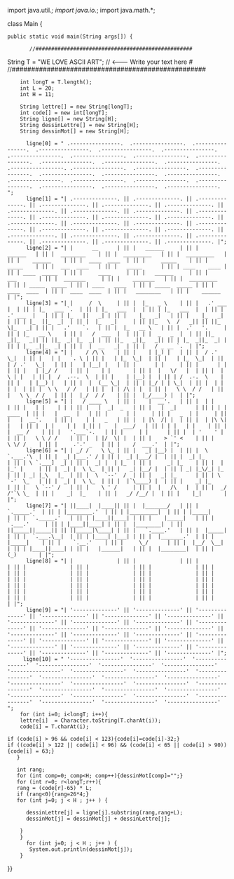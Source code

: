 import java.util.*;
import java.io.*;
import java.math.*;

class Main {

    public static void main(String args[]) {
    
           //##################################################    
 String T = "WE LOVE ASCII ART"; // <--- Write your text here #
           //##################################################

        int longT = T.length(); 
        int L = 20;
        int H = 11;

        String lettre[] = new String[longT];
        int code[] = new int[longT];
        String ligne[] = new String[H];
        String dessinLettre[] = new String[H];
        String dessinMot[] = new String[H];
     
          ligne[0] = " .----------------.  .----------------.  .----------------.  .----------------.  .----------------.  .----------------.  .----------------.  .----------------.  .----------------.  .----------------.  .----------------.  .----------------.  .----------------.  .-----------------. .----------------.  .----------------.  .----------------.  .----------------.  .----------------.  .----------------.  .----------------.  .----------------.  .----------------.  .----------------.  .----------------.  .----------------.  .----------------. ";
          ligne[1] = "| .--------------. || .--------------. || .--------------. || .--------------. || .--------------. || .--------------. || .--------------. || .--------------. || .--------------. || .--------------. || .--------------. || .--------------. || .--------------. || .--------------. || .--------------. || .--------------. || .--------------. || .--------------. || .--------------. || .--------------. || .--------------. || .--------------. || .--------------. || .--------------. || .--------------. || .--------------. || .--------------. |";
          ligne[2] = "| |      __      | || |   ______     | || |     ______   | || |  ________    | || |  _________   | || |  _________   | || |    ______    | || |  ____  ____  | || |     _____    | || |     _____    | || |  ___  ____   | || |   _____      | || | ____    ____ | || | ____  _____  | || |     ____     | || |   ______     | || |    ___       | || |  _______     | || |    _______   | || |  _________   | || | _____  _____ | || | ____   ____  | || | _____  _____ | || |  ____  ____  | || |  ____  ____  | || |   ________   | || |    ______    | |";
          ligne[3] = "| |     /  \     | || |  |_   _ \    | || |   .' ___  |  | || | |_   ___ `.  | || | |_   ___  |  | || | |_   ___  |  | || |  .' ___  |   | || | |_   ||   _| | || |    |_   _|   | || |    |_   _|   | || | |_  ||_  _|  | || |  |_   _|     | || ||_   \  /   _|| || ||_   \|_   _| | || |   .'    `.   | || |  |_   __ \   | || |  .'   '.     | || | |_   __ \    | || |   /  ___  |  | || | |  _   _  |  | || ||_   _||_   _|| || ||_  _| |_  _| | || ||_   _||_   _|| || | |_  _||_  _| | || | |_  _||_  _| | || |  |  __   _|  | || |   / _ __ `.  | |";
          ligne[4] = "| |    / /\ \    | || |    | |_) |   | || |  / .'   \_|  | || |   | |   `. \ | || |   | |_  \_|  | || |   | |_  \_|  | || | / .'   \_|   | || |   | |__| |   | || |      | |     | || |      | |     | || |   | |_/ /    | || |    | |       | || |  |   \/   |  | || |  |   \ | |   | || |  /  .--.  \  | || |    | |__) |  | || | /  .-.  \    | || |   | |__) |   | || |  |  (__ \_|  | || | |_/ | | \_|  | || |  | |    | |  | || |  \ \   / /   | || |  | | /\ | |  | || |   \ \  / /   | || |   \ \  / /   | || |  |_/  / /    | || |  |_/____) |  | |";
          ligne[5] = "| |   / ____ \   | || |    |  __'.   | || |  | |         | || |   | |    | | | || |   |  _|  _   | || |   |  _|      | || | | |    ____  | || |   |  __  |   | || |      | |     | || |   _  | |     | || |   |  __'.    | || |    | |   _   | || |  | |\  /| |  | || |  | |\ \| |   | || |  | |    | |  | || |    |  ___/   | || | | |   | |    | || |   |  __ /    | || |   '.___`-.   | || |     | |      | || |  | '    ' |  | || |   \ \ / /    | || |  | |/  \| |  | || |    > `' <    | || |    \ \/ /    | || |     .'.' _   | || |    /  ___.'  | |";
          ligne[6] = "| | _/ /    \ \_ | || |   _| |__) |  | || |  \ `.___.'\  | || |  _| |___.' / | || |  _| |___/ |  | || |  _| |_       | || | \ `.___]  _| | || |  _| |  | |_  | || |     _| |_    | || |  | |_' |     | || |  _| |  \ \_  | || |   _| |__/ |  | || | _| |_\/_| |_ | || | _| |_\   |_  | || |  \  `--'  /  | || |   _| |_      | || | \  `-'  \_   | || |  _| |  \ \_  | || |  |`\____) |  | || |    _| |_     | || |   \ `--' /   | || |    \ ' /     | || |  |   /\   |  | || |  _/ /'`\ \_  | || |    _|  |_    | || |   _/ /__/ |  | || |    |_|       | |";
          ligne[7] = "| ||____|  |____|| || |  |_______/   | || |   `._____.'  | || | |________.'  | || | |_________|  | || | |_____|      | || |  `._____.'   | || | |____||____| | || |    |_____|   | || |  `.___.'     | || | |____||____| | || |  |________|  | || ||_____||_____|| || ||_____|\____| | || |   `.____.'   | || |  |_____|     | || |  `.___.\__|  | || | |____| |___| | || |  |_______.'  | || |   |_____|    | || |    `.__.'    | || |     \_/      | || |  |__/  \__|  | || | |____||____| | || |   |______|   | || |  |________|  | || |    (_)       | |";
          ligne[8] = "| |              | || |              | || |              | || |              | || |              | || |              | || |              | || |              | || |              | || |              | || |              | || |              | || |              | || |              | || |              | || |              | || |              | || |              | || |              | || |              | || |              | || |              | || |              | || |              | || |              | || |              | || |              | |";
          ligne[9] = "| '--------------' || '--------------' || '--------------' || '--------------' || '--------------' || '--------------' || '--------------' || '--------------' || '--------------' || '--------------' || '--------------' || '--------------' || '--------------' || '--------------' || '--------------' || '--------------' || '--------------' || '--------------' || '--------------' || '--------------' || '--------------' || '--------------' || '--------------' || '--------------' || '--------------' || '--------------' || '--------------' |";
         ligne[10] = " '----------------'  '----------------'  '----------------'  '----------------'  '----------------'  '----------------'  '----------------'  '----------------'  '----------------'  '----------------'  '----------------'  '----------------'  '----------------'  '----------------'  '----------------'  '----------------'  '----------------'  '----------------'  '----------------'  '----------------'  '----------------'  '----------------'  '----------------'  '----------------'  '----------------'  '----------------'  '----------------' ";
        for (int i=0; i<longT; i++){
        lettre[i]  = Character.toString(T.charAt(i));
        code[i] = T.charAt(i);
        
    if (code[i] > 96 && code[i] < 123){code[i]=code[i]-32;}
    if ((code[i] > 122 || code[i] < 96) && (code[i] < 65 || code[i] > 90)){code[i] = 63;}
       }
 
       int rang;
       for (int comp=0; comp<H; comp++){dessinMot[comp]="";}
       for (int r=0; r<longT;r++){
       rang = (code[r]-65) * L;
       if (rang<0){rang=26*4;}
       for (int j=0; j < H ; j++ ) {

          dessinLettre[j] = ligne[j].substring(rang,rang+L);
          dessinMot[j] = dessinMot[j] + dessinLettre[j];
       
        }
        }
          for (int j=0; j < H ; j++ ) {
           System.out.println(dessinMot[j]);
        }

}}
